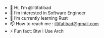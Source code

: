 - 👋 Hi, I’m @iltifatibad
- 👀 I’m interested in Software Engineer
- 🌱 I’m currently learning Rust
- 📫 How to reach me : iltifatibad@gmail.com
- ⚡ Fun fact: Btw I Use Arch
